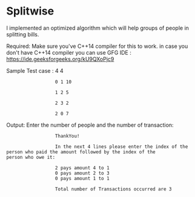 # Splitwise

I implemented an optimized algorithm which will help groups of people in splitting bills. 

Required:
  Make sure you've C++14 compiler for this to work.
  in case you don't have C++14 compiler you can use GFG IDE : https://ide.geeksforgeeks.org/kU9QXoPjc9

  
  
  Sample Test case :  4 4
  
                      0 1 10
                      
                      1 2 5
                      
                      2 3 2
                      
                      2 0 7

  Output:
                      Enter the number of people and the number of transaction: 
                      
                      ThankYou!
                      
                      In the next 4 lines please enter the index of the person who paid the amount followed by the index of the                       person who owe it:
                      
                      2 pays amount 4 to 1
                      0 pays amount 2 to 3
                      0 pays amount 1 to 1
                      
                      Total number of Transactions occurred are 3


